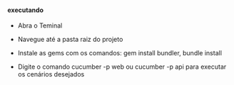 #### executando ####

- Abra o Teminal

- Navegue até a pasta raiz do projeto

- Instale as gems com os comandos: gem install bundler, bundle install

- Digite o comando cucumber -p web ou cucumber -p api para executar os cenários desejados
